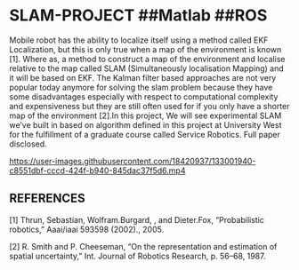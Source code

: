 # SLAM-PROJECT ##Matlab ##ROS
Mobile robot has the ability to localize itself using a method called EKF Localization, but this is only true when a map of the environment is known [1]. Where as, a method to construct a map of the environment and localise relative to the map called SLAM (Simultaneously localisation Mapping) and it will be based on EKF. The Kalman filter based approaches are not very popular today anymore for solving the slam problem because they have some disadvantages especially with respect to computational complexity and expensiveness but they are still often used for if you only have a shorter map of the environment [2].In this project, We will see experimental SLAM we’ve built in based on algorithm defined in this project at University West for the fulfillment of a graduate course called Service Robotics. Full paper disclosed.

https://user-images.githubusercontent.com/18420937/133001940-c8551dbf-cccd-424f-b940-845dac37f5d6.mp4

## REFERENCES 
[1] Thrun, Sebastian, Wolfram.Burgard, , and Dieter.Fox, “Probabilistic
robotics,” Aaai/iaai 593598 (2002)., 2005.

[2] R. Smith and P. Cheeseman, “On the representation and estimation of
spatial uncertainty,” Int. Journal of Robotics Research, p. 56–68, 1987.
